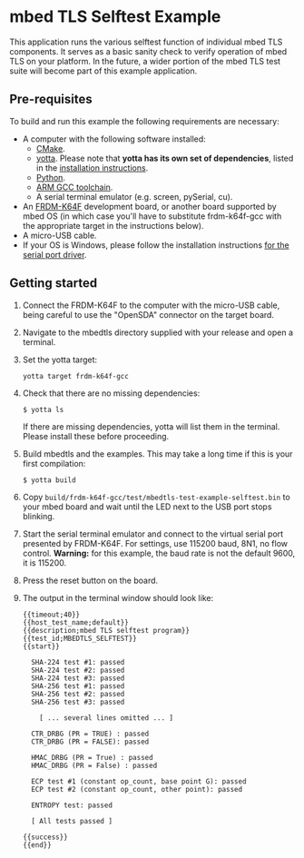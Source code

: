 # mbed TLS Selftest Example

This application runs the various selftest function of individual mbed TLS components. It serves as a basic sanity check to verify operation of mbed TLS on your platform. In the future, a wider portion of the mbed TLS test suite will become part of this example application.

## Pre-requisites

To build and run this example the following requirements are necessary:

* A computer with the following software installed:
  * [CMake](http://www.cmake.org/download/).
  * [yotta](https://github.com/ARMmbed/yotta). Please note that **yotta has its own set of dependencies**, listed in the [installation instructions](http://armmbed.github.io/yotta/#installing-on-windows).
  * [Python](https://www.python.org/downloads/).
  * [ARM GCC toolchain](https://launchpad.net/gcc-arm-embedded).
  * A serial terminal emulator (e.g. screen, pySerial, cu).
* An [FRDM-K64F](http://developer.mbed.org/platforms/FRDM-K64F/) development board, or another board supported by mbed OS (in which case you'll have to substitute frdm-k64f-gcc with the appropriate target in the instructions below).
* A micro-USB cable.
* If your OS is Windows, please follow the installation instructions [for the serial port driver](https://developer.mbed.org/handbook/Windows-serial-configuration).

## Getting started

1. Connect the FRDM-K64F to the computer with the micro-USB cable, being careful to use the "OpenSDA" connector on the target board.

2. Navigate to the mbedtls directory supplied with your release and open a terminal.

3. Set the yotta target:

    ```
    yotta target frdm-k64f-gcc
    ```

4. Check that there are no missing dependencies:

    ```
    $ yotta ls
    ```

    If there are missing dependencies, yotta will list them in the terminal. Please install these before proceeding.

5. Build mbedtls and the examples. This may take a long time if this is your first compilation:

    ```
    $ yotta build
    ```

6. Copy `build/frdm-k64f-gcc/test/mbedtls-test-example-selftest.bin` to your mbed board and wait until the LED next to the USB port stops blinking.

7. Start the serial terminal emulator and connect to the virtual serial port presented by FRDM-K64F. For settings, use 115200 baud, 8N1, no flow control. **Warning:** for this example, the baud rate is not the default 9600, it is 115200.

8. Press the reset button on the board.

9. The output in the terminal window should look like:

    ```
    {{timeout;40}}
    {{host_test_name;default}}
    {{description;mbed TLS selftest program}}
    {{test_id;MBEDTLS_SELFTEST}}
    {{start}}

      SHA-224 test #1: passed
      SHA-224 test #2: passed
      SHA-224 test #3: passed
      SHA-256 test #1: passed
      SHA-256 test #2: passed
      SHA-256 test #3: passed

        [ ... several lines omitted ... ]

      CTR_DRBG (PR = TRUE) : passed
      CTR_DRBG (PR = FALSE): passed

      HMAC_DRBG (PR = True) : passed
      HMAC_DRBG (PR = False) : passed

      ECP test #1 (constant op_count, base point G): passed
      ECP test #2 (constant op_count, other point): passed

      ENTROPY test: passed

      [ All tests passed ]

    {{success}}
    {{end}}
    ```
